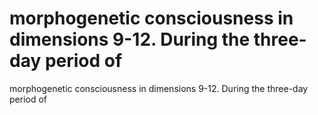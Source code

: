 # morphogenetic consciousness in   dimensions  9-12. During the  three-day period of

morphogenetic consciousness in   dimensions  9-12. During the  three-day period of